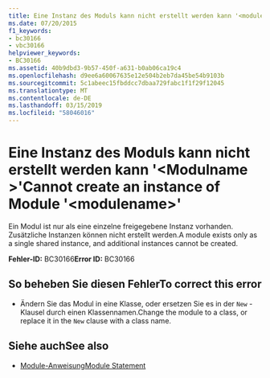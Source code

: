 ```yaml
---
title: Eine Instanz des Moduls kann nicht erstellt werden kann '<modulename>"
ms.date: 07/20/2015
f1_keywords:
- bc30166
- vbc30166
helpviewer_keywords:
- BC30166
ms.assetid: 40b9dbd3-9b57-450f-a631-b0ab06ca19c4
ms.openlocfilehash: d9ee6a60067635e12e504b2eb7da45be54b9103b
ms.sourcegitcommit: 5c1abeec15fbddcc7dbaa729fabc1f1f29f12045
ms.translationtype: MT
ms.contentlocale: de-DE
ms.lasthandoff: 03/15/2019
ms.locfileid: "58046016"
---
```

# <a name="cannot-create-an-instance-of-module-modulename"></a><span data-ttu-id="e181d-102">Eine Instanz des Moduls kann nicht erstellt werden kann '\<Modulname >'</span><span class="sxs-lookup"><span data-stu-id="e181d-102">Cannot create an instance of Module '\<modulename>'</span></span>
<span data-ttu-id="e181d-103">Ein Modul ist nur als eine einzelne freigegebene Instanz vorhanden. Zusätzliche Instanzen können nicht erstellt werden.</span><span class="sxs-lookup"><span data-stu-id="e181d-103">A module exists only as a single shared instance, and additional instances cannot be created.</span></span>  
  
 <span data-ttu-id="e181d-104">**Fehler-ID:** BC30166</span><span class="sxs-lookup"><span data-stu-id="e181d-104">**Error ID:** BC30166</span></span>  
  
## <a name="to-correct-this-error"></a><span data-ttu-id="e181d-105">So beheben Sie diesen Fehler</span><span class="sxs-lookup"><span data-stu-id="e181d-105">To correct this error</span></span>  
  
-   <span data-ttu-id="e181d-106">Ändern Sie das Modul in eine Klasse, oder ersetzen Sie es in der `New` -Klausel durch einen Klassennamen.</span><span class="sxs-lookup"><span data-stu-id="e181d-106">Change the module to a class, or replace it in the `New` clause with a class name.</span></span>  
  
## <a name="see-also"></a><span data-ttu-id="e181d-107">Siehe auch</span><span class="sxs-lookup"><span data-stu-id="e181d-107">See also</span></span>

- [<span data-ttu-id="e181d-108">Module-Anweisung</span><span class="sxs-lookup"><span data-stu-id="e181d-108">Module Statement</span></span>](../../visual-basic/language-reference/statements/module-statement.md)
